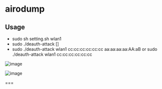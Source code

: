 # airodump
## Usage
- sudo sh setting.sh wlan1
- sudo ./deauth-attack <interface> <ap mac> [<station mac>]
- sudo ./deauth-attack wlan1 cc:cc:cc:cc:cc:cc aa:aa:aa:aa:AA:aB or sudo ./deauth-attack wlan1 cc:cc:cc:cc:cc:cc

![image](https://user-images.githubusercontent.com/46064193/106358607-9b5c8f00-6350-11eb-8e38-4f0e62d8f102.png)

![image](https://user-images.githubusercontent.com/46064193/106358613-a4e5f700-6350-11eb-945f-5ac44e5dd7e1.png)

===

